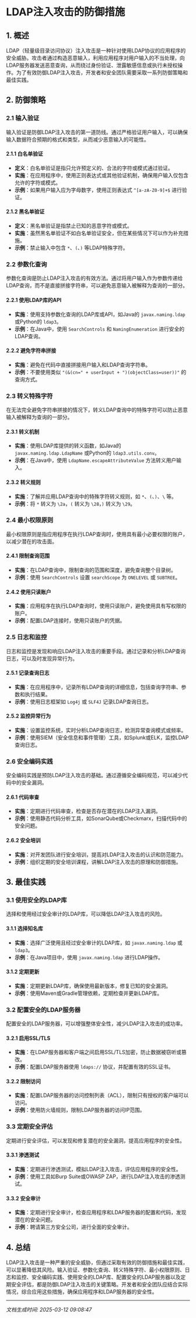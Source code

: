 # LDAP注入攻击的防御措施

## 1. 概述

LDAP（轻量级目录访问协议）注入攻击是一种针对使用LDAP协议的应用程序的安全威胁。攻击者通过构造恶意输入，利用应用程序对用户输入的不当处理，向LDAP服务器发送恶意查询，从而绕过身份验证、泄露敏感信息或执行未授权操作。为了有效防御LDAP注入攻击，开发者和安全团队需要采取一系列防御策略和最佳实践。

## 2. 防御策略

### 2.1 输入验证

输入验证是防御LDAP注入攻击的第一道防线。通过严格验证用户输入，可以确保输入数据符合预期的格式和类型，从而减少恶意输入的可能性。

#### 2.1.1 白名单验证
- **定义**：白名单验证是指只允许预定义的、合法的字符或模式通过验证。
- **实施**：在应用程序中，使用正则表达式或其他验证机制，确保用户输入仅包含允许的字符或模式。
- **示例**：如果用户输入应为字母数字，使用正则表达式 `^[a-zA-Z0-9]+$` 进行验证。

#### 2.1.2 黑名单验证
- **定义**：黑名单验证是指禁止已知的恶意字符或模式。
- **实施**：虽然黑名单验证不如白名单验证安全，但在某些情况下可以作为补充措施。
- **示例**：禁止输入中包含 `*`、`(`、`)` 等LDAP特殊字符。

### 2.2 参数化查询

参数化查询是防止LDAP注入攻击的有效方法。通过将用户输入作为参数传递给LDAP查询，而不是直接拼接字符串，可以避免恶意输入被解释为查询的一部分。

#### 2.2.1 使用LDAP库的API
- **实施**：使用支持参数化查询的LDAP库或API，如Java的 `javax.naming.ldap` 或Python的 `ldap3`。
- **示例**：在Java中，使用 `SearchControls` 和 `NamingEnumeration` 进行安全的LDAP查询。

#### 2.2.2 避免字符串拼接
- **实施**：避免在代码中直接拼接用户输入和LDAP查询字符串。
- **示例**：不要使用类似 `"(&(cn=" + userInput + ")(objectClass=user))"` 的查询方式。

### 2.3 转义特殊字符

在无法完全避免字符串拼接的情况下，转义LDAP查询中的特殊字符可以防止恶意输入被解释为查询的一部分。

#### 2.3.1 转义机制
- **实施**：使用LDAP库提供的转义函数，如Java的 `javax.naming.ldap.LdapName` 或Python的 `ldap3.utils.conv`。
- **示例**：在Java中，使用 `LdapName.escapeAttributeValue` 方法转义用户输入。

#### 2.3.2 转义规则
- **实施**：了解并应用LDAP查询中的特殊字符转义规则，如 `*`、`(`、`)`、`\` 等。
- **示例**：将 `*` 转义为 `\2a`，`(` 转义为 `\28`，`)` 转义为 `\29`。

### 2.4 最小权限原则

最小权限原则是指应用程序在执行LDAP查询时，使用具有最小必要权限的账户，以减少潜在的攻击面。

#### 2.4.1 限制查询范围
- **实施**：在LDAP查询中，限制查询的范围和深度，避免查询整个目录树。
- **示例**：使用 `SearchControls` 设置 `searchScope` 为 `ONELEVEL` 或 `SUBTREE`。

#### 2.4.2 使用只读账户
- **实施**：应用程序在执行LDAP查询时，使用只读账户，避免使用具有写权限的账户。
- **示例**：配置LDAP连接时，使用只读账户的凭据。

### 2.5 日志和监控

日志和监控是发现和响应LDAP注入攻击的重要手段。通过记录和分析LDAP查询日志，可以及时发现异常行为。

#### 2.5.1 记录查询日志
- **实施**：在应用程序中，记录所有LDAP查询的详细信息，包括查询字符串、参数和执行结果。
- **示例**：使用日志框架如 `Log4j` 或 `SLF4J` 记录LDAP查询日志。

#### 2.5.2 监控异常行为
- **实施**：设置监控系统，实时分析LDAP查询日志，检测异常查询模式或频率。
- **示例**：使用SIEM（安全信息和事件管理）工具，如Splunk或ELK，监控LDAP查询日志。

### 2.6 安全编码实践

安全编码实践是预防LDAP注入攻击的基础。通过遵循安全编码规范，可以减少代码中的安全漏洞。

#### 2.6.1 代码审查
- **实施**：定期进行代码审查，检查是否存在潜在的LDAP注入漏洞。
- **示例**：使用静态代码分析工具，如SonarQube或Checkmarx，扫描代码中的安全问题。

#### 2.6.2 安全培训
- **实施**：对开发团队进行安全培训，提高对LDAP注入攻击的认识和防范能力。
- **示例**：组织定期的安全培训课程，讲解LDAP注入攻击的原理和防御措施。

## 3. 最佳实践

### 3.1 使用安全的LDAP库

选择和使用经过安全审计的LDAP库，可以降低LDAP注入攻击的风险。

#### 3.1.1 选择知名库
- **实施**：选择广泛使用且经过安全审计的LDAP库，如 `javax.naming.ldap` 或 `ldap3`。
- **示例**：在Java项目中，使用 `javax.naming.ldap` 进行LDAP操作。

#### 3.1.2 定期更新
- **实施**：定期更新LDAP库，确保使用最新版本，修复已知的安全漏洞。
- **示例**：使用Maven或Gradle管理依赖，定期检查并更新LDAP库。

### 3.2 配置安全的LDAP服务器

配置安全的LDAP服务器，可以增强整体安全性，减少LDAP注入攻击的成功率。

#### 3.2.1 启用SSL/TLS
- **实施**：在LDAP服务器和客户端之间启用SSL/TLS加密，防止数据被窃听或篡改。
- **示例**：配置LDAP服务器使用 `ldaps://` 协议，并配置有效的SSL证书。

#### 3.2.2 限制访问
- **实施**：配置LDAP服务器的访问控制列表（ACL），限制只有授权的客户端可以访问。
- **示例**：使用防火墙规则，限制LDAP服务器的访问IP范围。

### 3.3 定期安全评估

定期进行安全评估，可以发现和修复潜在的安全漏洞，提高应用程序的安全性。

#### 3.3.1 渗透测试
- **实施**：定期进行渗透测试，模拟LDAP注入攻击，评估应用程序的安全性。
- **示例**：使用工具如Burp Suite或OWASP ZAP，进行LDAP注入攻击的渗透测试。

#### 3.3.2 安全审计
- **实施**：定期进行安全审计，检查应用程序和LDAP服务器的配置和代码，发现潜在的安全问题。
- **示例**：聘请第三方安全公司，进行全面的安全审计。

## 4. 总结

LDAP注入攻击是一种严重的安全威胁，但通过采取有效的防御措施和最佳实践，可以显著降低其风险。输入验证、参数化查询、转义特殊字符、最小权限原则、日志和监控、安全编码实践、使用安全的LDAP库、配置安全的LDAP服务器以及定期安全评估，都是防御LDAP注入攻击的关键策略。开发者和安全团队应结合实际情况，综合应用这些措施，确保应用程序和LDAP服务器的安全性。

---

*文档生成时间: 2025-03-12 09:08:47*

